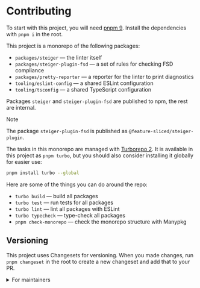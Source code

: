 # Contributing

To start with this project, you will need [pnpm 9](https://pnpm.io). Install the dependencies with `pnpm i` in the root.

This project is a monorepo of the following packages:

- `packages/steiger` — the linter itself
- `packages/steiger-plugin-fsd` — a set of rules for checking FSD compliance
- `packages/pretty-reporter` — a reporter for the linter to print diagnostics
- `tooling/eslint-config` — a shared ESLint configuration
- `tooling/tsconfig` — a shared TypeScript configuration

Packages `steiger` and `steiger-plugin-fsd` are published to npm, the rest are internal.

> [!NOTE]
> The package `steiger-plugin-fsd` is published as `@feature-sliced/steiger-plugin`.

The tasks in this monorepo are managed with [Turborepo 2](https://turbo.build/repo). It is available in this project as `pnpm turbo`, but you should also consider installing it globally for easier use:

```bash
pnpm install turbo --global
```

Here are some of the things you can do around the repo:

- `turbo build` — build all packages
- `turbo test` — run tests for all packages
- `turbo lint` — lint all packages with ESLint
- `turbo typecheck` — type-check all packages
- `pnpm check-monorepo` — check the monorepo structure with Manypkg

## Versioning

This project uses Changesets for versioning. When you made changes, run `pnpm changeset` in the root to create a new changeset and add that to your PR.

<details>
  <summary>For maintainers</summary>

When it's time to release new versions of packages to npm, run the following commands:

```bash
pnpm changeset version
pnpm changeset publish
```

</details>
